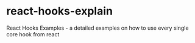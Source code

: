 # react-hooks-explain

React Hooks Examples - a detailed examples on how to use every single core hook from react
